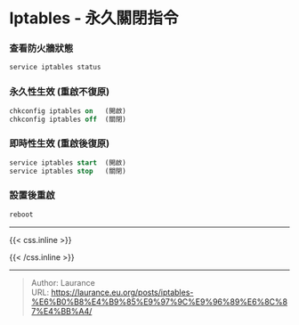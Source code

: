 # Iptables - 永久關閉指令


    
### 查看防火牆狀態

```sql
service iptables status
```
    
### 永久性生效 (重啟不復原)
    
```sql
chkconfig iptables on   (開啟)
chkconfig iptables off  (關閉)
``` 
    
### 即時性生效 (重啟後復原)
    
```sql
service iptables start  (開啟)
service iptables stop   (關閉)
```
    
### 設置後重啟
  
```sql
reboot
```

***

{{< css.inline >}}
<style>
.emojify {
	font-family: Apple Color Emoji, Segoe UI Emoji, NotoColorEmoji, Segoe UI Symbol, Android Emoji, EmojiSymbols;
	font-size: 2rem;
	vertical-align: middle;
}
@media screen and (max-width:650px) {
  .nowrap {
    display: block;
    margin: 25px 0;
  }
}
</style>
{{< /css.inline >}}


---

> Author: Laurance  
> URL: https://laurance.eu.org/posts/iptables-%E6%B0%B8%E4%B9%85%E9%97%9C%E9%96%89%E6%8C%87%E4%BB%A4/  

